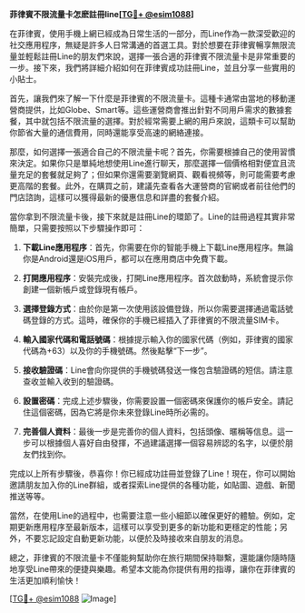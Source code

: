 **菲律賓不限流量卡怎麽註冊line[[TG💪+ @esim1088](https://t.me/s/esim1088)]**

在菲律賓，使用手機上網已經成為日常生活的一部分，而Line作為一款深受歡迎的社交應用程序，無疑是許多人日常溝通的首選工具。對於想要在菲律賓暢享無限流量並輕鬆註冊Line的朋友們來說，選擇一張合適的菲律賓不限流量卡是非常重要的一步。接下來，我們將詳細介紹如何在菲律賓成功註冊Line，並且分享一些實用的小貼士。

首先，讓我們來了解一下什麼是菲律賓的不限流量卡。這種卡通常由當地的移動運營商提供，比如Globe、Smart等。這些運營商會推出針對不同用戶需求的數據套餐，其中就包括不限流量的選擇。對於經常需要上網的用戶來說，這類卡可以幫助你節省大量的通信費用，同時還能享受高速的網絡連接。

那麼，如何選擇一張適合自己的不限流量卡呢？首先，你需要根據自己的使用習慣來決定。如果你只是單純地想使用Line進行聊天，那麼選擇一個價格相對便宜且流量充足的套餐就足夠了；但如果你還需要瀏覽網頁、觀看視頻等，則可能需要考慮更高階的套餐。此外，在購買之前，建議先查看各大運營商的官網或者前往他們的門店諮詢，這樣可以獲得最新的優惠信息和詳盡的套餐介紹。

當你拿到不限流量卡後，接下來就是註冊Line的環節了。Line的註冊過程其實非常簡單，只需要按照以下步驟操作即可：

1. **下載Line應用程序**：首先，你需要在你的智能手機上下載Line應用程序。無論你是Android還是iOS用戶，都可以在應用商店中免費下載。

2. **打開應用程序**：安裝完成後，打開Line應用程序。首次啟動時，系統會提示你創建一個新帳戶或登錄現有帳戶。

3. **選擇登錄方式**：由於你是第一次使用該設備登錄，所以你需要選擇通過電話號碼登錄的方式。這時，確保你的手機已經插入了菲律賓的不限流量SIM卡。

4. **輸入國家代碼和電話號碼**：根據提示輸入你的國家代碼（例如，菲律賓的國家代碼為+63）以及你的手機號碼。然後點擊“下一步”。

5. **接收驗證碼**：Line會向你提供的手機號碼發送一條包含驗證碼的短信。請注意查收並輸入收到的驗證碼。

6. **設置密碼**：完成上述步驟後，你需要設置一個密碼來保護你的帳戶安全。請記住這個密碼，因為它將是你未來登錄Line時所必需的。

7. **完善個人資料**：最後一步是完善你的個人資料，包括頭像、暱稱等信息。這一步可以根據個人喜好自由發揮，不過建議選擇一個容易辨認的名字，以便於朋友們找到你。

完成以上所有步驟後，恭喜你！你已經成功註冊並登錄了Line！現在，你可以開始邀請朋友加入你的Line群組，或者探索Line提供的各種功能，如貼圖、遊戲、新聞推送等等。

當然，在使用Line的過程中，也需要注意一些小細節以確保更好的體驗。例如，定期更新應用程序至最新版本，這樣可以享受到更多的新功能和更穩定的性能；另外，不要忘記設定自動更新功能，以便於及時接收來自朋友的消息。

總之，菲律賓的不限流量卡不僅能夠幫助你在旅行期間保持聯繫，還能讓你隨時隨地享受Line帶來的便捷與樂趣。希望本文能為你提供有用的指導，讓你在菲律賓的生活更加順利愉快！

[[TG💪+ @esim1088](https://t.me/s/esim1088) ![Image](https://i.postimg.cc/4NQfJmqS/Snipaste-2025-05-13-00-14-12.png)]